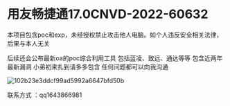 # 用友畅捷通17.0CNVD-2022-60632
本项目包含poc和exp，未经授权禁止攻击他人电脑。如个人违反安全相关法律，后果与本人无关

后续还会公布最新oa的poc综合利用工具  包括蓝凌、致远、通达等等
包含近两年最新漏洞
小弟初来扎到请多多包含
任何问题都可以向我沟通







![102b23e3ddcf99ad5992a6647bfd50b](https://user-images.githubusercontent.com/113894585/191457579-97c7a87d-d1c2-4362-a050-7a988b68c043.jpg)





















联系方式 ：qq1643866981
